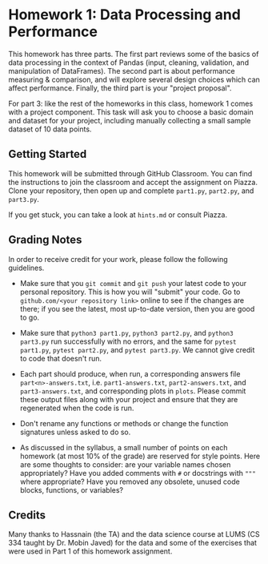 # Homework 1: Data Processing and Performance

This homework has three parts.
The first part reviews some of the basics of data processing
in the context of Pandas
(input, cleaning, validation, and manipulation of DataFrames).
The second part is about performance measuring & comparison, and
will explore several design choices which can affect performance.
Finally, the third part is your "project proposal".

For part 3: like the rest of the homeworks in this class, homework 1 comes with a project component.
This task will ask you to choose a basic domain and dataset for your project,
including manually collecting a small sample dataset of 10 data points.

## Getting Started

This homework will be submitted through GitHub Classroom.
You can find the instructions to join the classroom and accept the assignment on Piazza.
Clone your repository,
then open up and complete `part1.py`, `part2.py`, and `part3.py`.

If you get stuck, you can take a look at `hints.md` or consult Piazza.

## Grading Notes

In order to receive credit for your work, please follow the following guidelines.

- Make sure that you `git commit` and `git push` your latest code to your personal repository. This is how you will "submit" your code. Go to `github.com/<your repository link>` online to see if the changes are there; if you see the latest, most up-to-date version, then you are good to go.

- Make sure that `python3 part1.py`, `python3 part2.py`, and `python3 part3.py` run successfully with no errors, and the same for
`pytest part1.py`, `pytest part2.py`, and `pytest part3.py`.
We cannot give credit to code that doesn't run.

- Each part should produce, when run, a corresponding answers file `part<n>-answers.txt`, i.e. `part1-answers.txt`, `part2-answers.txt`, and `part3-answers.txt`,
and corresponding plots in `plots`.
Please commit these output files along with your project and ensure that they
are regenerated when the code is run.

- Don't rename any functions or methods or change the function signatures
  unless asked to do so.

- As discussed in the syllabus, a small number of points on each homework (at most 10% of the grade) are reserved for style points. Here are some thoughts to consider: are your variable names chosen appropriately? Have you added comments with `#` or docstrings with `"""` where appropriate? Have you removed any obsolete, unused code blocks, functions, or variables?

## Credits

Many thanks to Hassnain (the TA)
and the data science course at LUMS (CS 334 taught by Dr. Mobin Javed)
for the data and some of the exercises that were used in Part 1 of this homework assignment.
